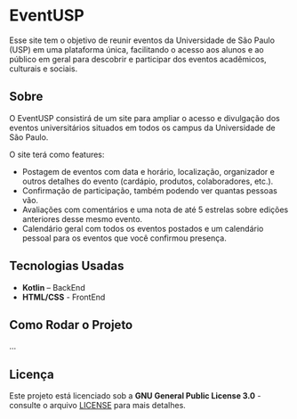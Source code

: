 # EventUSP


Esse site tem o objetivo de reunir eventos da Universidade de São Paulo (USP) em uma plataforma única, facilitando o acesso aos alunos e ao público em geral para descobrir e participar dos eventos acadêmicos, culturais e sociais.

## Sobre

O EventUSP consistirá de um site para ampliar o acesso e divulgação dos eventos universitários situados em todos os campus da Universidade de São Paulo.

O site terá como features:
  - Postagem de eventos com data e horário, localização, organizador e outros detalhes do evento (cardápio, produtos, colaboradores, etc.).
  - Confirmação de participação, também podendo ver quantas pessoas vão.
  - Avaliações com comentários e uma nota de até 5 estrelas sobre edições anteriores desse mesmo evento.
  - Calendário geral com todos os eventos postados e um calendário pessoal para os eventos que você confirmou presença.


## Tecnologias Usadas

- **Kotlin** – BackEnd
- **HTML/CSS** - FrontEnd


## Como Rodar o Projeto

...

## Licença

Este projeto está licenciado sob a **GNU General Public License 3.0** - consulte o arquivo [LICENSE](LICENSE) para mais detalhes.
